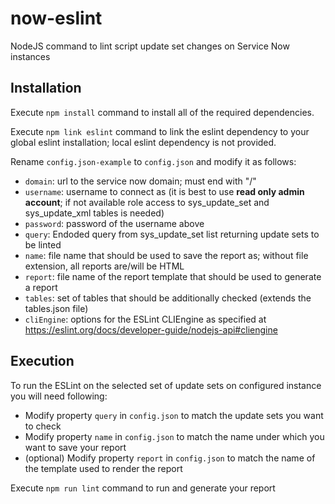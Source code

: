 # now-eslint
NodeJS command to lint script update set changes on Service Now instances

## Installation

Execute `npm install` command to install all of the required dependencies.

Execute `npm link eslint` command to link the eslint dependency to your global eslint installation; local eslint dependency is not provided.

Rename `config.json-example` to `config.json` and modify it as follows:
- `domain`: url to the service now domain; must end with "/"
- `username`: username to connect as (it is best to use **read only admin account**; if not available role access to sys_update_set and sys_update_xml tables is needed)
- `password`: password of the username above
- `query`: Endoded query from sys_update_set list returning update sets to be linted
- `name`: file name that should be used to save the report as; without file extension, all reports are/will be HTML
- `report`: file name of the report template that should be used to generate a report
- `tables`: set of tables that should be additionally checked (extends the tables.json file)
- `cliEngine`: options for the ESLint CLIEngine as specified at https://eslint.org/docs/developer-guide/nodejs-api#cliengine

## Execution

To run the ESLint on the selected set of update sets on configured instance you will need following:
- Modify property `query` in `config.json` to match the update sets you want to check
- Modify property `name` in `config.json` to match the name under which you want to save your report
- (optional) Modify property `report` in `config.json` to match the name of the template used to render the report

Execute `npm run lint` command to run and generate your report
